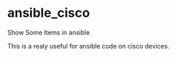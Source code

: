 # ansible_cisco
Show Some Items in ansible

This is a realy useful for ansible code on cisco devices.
